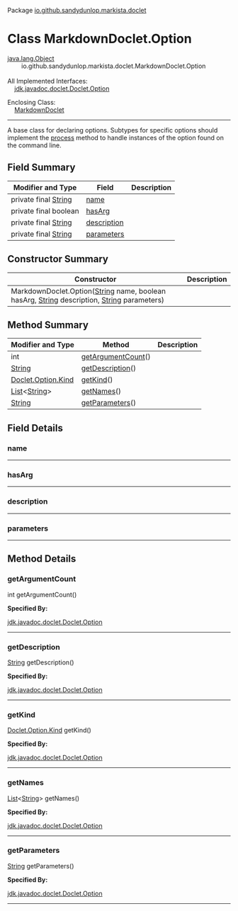 Package [io.github.sandydunlop.markista.doclet](index.md)

# Class MarkdownDoclet.Option
[java.lang.Object](https://docs.oracle.com/en/java/javase/24/docs/api/java.base/java/lang/Object.html)<br/>
        io.github.sandydunlop.markista.doclet.MarkdownDoclet.Option<br/>
<br/>
All Implemented Interfaces:<br/>
    [jdk.javadoc.doclet.Doclet.Option](https://docs.oracle.com/en/java/javase/24/docs/api/jdk.javadoc/jdk/javadoc/doclet/Doclet.Option.html)

Enclosing Class:<br/>
    [MarkdownDoclet](MarkdownDoclet.md)


----

A base class for declaring options.
Subtypes for specific options should implement
the [process](https://docs.oracle.com/en/java/javase/24/docs/api/jdk.javadoc/jdk/javadoc/doclet/Doclet.Option#process(java.lang.String,java.util.List).html) method
to handle instances of the option found on the
command line.


## Field Summary

| Modifier and Type                                                                                          | Field                       | Description |
|------------------------------------------------------------------------------------------------------------|-----------------------------|-------------|
| private final [String](https://docs.oracle.com/en/java/javase/24/docs/api/java.base/java/lang/String.html) | [name](#name)               |             |
| private final boolean                                                                                      | [hasArg](#hasarg)           |             |
| private final [String](https://docs.oracle.com/en/java/javase/24/docs/api/java.base/java/lang/String.html) | [description](#description) |             |
| private final [String](https://docs.oracle.com/en/java/javase/24/docs/api/java.base/java/lang/String.html) | [parameters](#parameters)   |             |

## Constructor Summary

| Constructor                                                                                                                                                                                                                                                                                                                                                 | Description |
|-------------------------------------------------------------------------------------------------------------------------------------------------------------------------------------------------------------------------------------------------------------------------------------------------------------------------------------------------------------|-------------|
| MarkdownDoclet.Option([String](https://docs.oracle.com/en/java/javase/24/docs/api/java.base/java/lang/String.html) name, boolean hasArg, [String](https://docs.oracle.com/en/java/javase/24/docs/api/java.base/java/lang/String.html) description, [String](https://docs.oracle.com/en/java/javase/24/docs/api/java.base/java/lang/String.html) parameters) |             |

## Method Summary

| Modifier and Type                                                                                                                                                                            | Method                                  | Description |
|----------------------------------------------------------------------------------------------------------------------------------------------------------------------------------------------|-----------------------------------------|-------------|
| int                                                                                                                                                                                          | [getArgumentCount](#getargumentcount)() |             |
| [String](https://docs.oracle.com/en/java/javase/24/docs/api/java.base/java/lang/String.html)                                                                                                 | [getDescription](#getdescription)()     |             |
| [Doclet.Option.Kind](https://docs.oracle.com/en/java/javase/24/docs/api/jdk.javadoc/jdk/javadoc/doclet/Doclet.Option.Kind.html)                                                              | [getKind](#getkind)()                   |             |
| [List](https://docs.oracle.com/en/java/javase/24/docs/api/java.base/java/util/List.html)&lt;[String](https://docs.oracle.com/en/java/javase/24/docs/api/java.base/java/lang/String.html)&gt; | [getNames](#getnames)()                 |             |
| [String](https://docs.oracle.com/en/java/javase/24/docs/api/java.base/java/lang/String.html)                                                                                                 | [getParameters](#getparameters)()       |             |

## Field Details

### name




---

### hasArg




---

### description




---

### parameters




---


## Method Details

### getArgumentCount

int getArgumentCount()



**Specified By:**

[jdk.javadoc.doclet.Doclet.Option](https://docs.oracle.com/en/java/javase/24/docs/api/jdk.javadoc/jdk/javadoc/doclet/Doclet.Option.html)


---

### getDescription

[String](https://docs.oracle.com/en/java/javase/24/docs/api/java.base/java/lang/String.html) getDescription()



**Specified By:**

[jdk.javadoc.doclet.Doclet.Option](https://docs.oracle.com/en/java/javase/24/docs/api/jdk.javadoc/jdk/javadoc/doclet/Doclet.Option.html)


---

### getKind

[Doclet.Option.Kind](https://docs.oracle.com/en/java/javase/24/docs/api/jdk.javadoc/jdk/javadoc/doclet/Doclet.Option.Kind.html) getKind()



**Specified By:**

[jdk.javadoc.doclet.Doclet.Option](https://docs.oracle.com/en/java/javase/24/docs/api/jdk.javadoc/jdk/javadoc/doclet/Doclet.Option.html)


---

### getNames

[List](https://docs.oracle.com/en/java/javase/24/docs/api/java.base/java/util/List.html)&lt;[String](https://docs.oracle.com/en/java/javase/24/docs/api/java.base/java/lang/String.html)&gt; getNames()



**Specified By:**

[jdk.javadoc.doclet.Doclet.Option](https://docs.oracle.com/en/java/javase/24/docs/api/jdk.javadoc/jdk/javadoc/doclet/Doclet.Option.html)


---

### getParameters

[String](https://docs.oracle.com/en/java/javase/24/docs/api/java.base/java/lang/String.html) getParameters()



**Specified By:**

[jdk.javadoc.doclet.Doclet.Option](https://docs.oracle.com/en/java/javase/24/docs/api/jdk.javadoc/jdk/javadoc/doclet/Doclet.Option.html)


---

